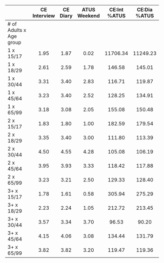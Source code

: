 
|                      | CE<br>Interview |  CE<br>Diary | ATUS<br>Weekend | CE:Int<br>%ATUS | CE:Dia<br>%ATUS |
| -------------------- | :----------: | :----------: | :----------: | :----------: | :----------: |
| # of Adults x Age group |              |              |              |              |              |
| 1 x 15/17            |         1.95 |         1.87 |         0.02 |     11706.34 |     11249.23 |
| 1 x 18/29            |         2.61 |         2.59 |         1.78 |       146.58 |       145.01 |
| 1 x 30/44            |         3.31 |         3.40 |         2.83 |       116.71 |       119.87 |
| 1 x 45/64            |         3.23 |         3.40 |         2.52 |       128.25 |       134.91 |
| 1 x 65/99            |         3.18 |         3.08 |         2.05 |       155.08 |       150.48 |
| 2 x 15/17            |         1.83 |         1.80 |         1.00 |       182.59 |       179.54 |
| 2 x 18/29            |         3.35 |         3.40 |         3.00 |       111.80 |       113.39 |
| 2 x 30/44            |         4.50 |         4.55 |         4.28 |       105.08 |       106.19 |
| 2 x 45/64            |         3.95 |         3.93 |         3.33 |       118.42 |       117.88 |
| 2 x 65/99            |         3.23 |         3.21 |         2.50 |       129.33 |       128.40 |
| 3+ x 15/17           |         1.78 |         1.61 |         0.58 |       305.94 |       275.29 |
| 3+ x 18/29           |         2.23 |         2.24 |         1.05 |       212.72 |       213.45 |
| 3+ x 30/44           |         3.57 |         3.34 |         3.70 |        96.53 |        90.20 |
| 3+ x 45/64           |         4.15 |         4.06 |         3.08 |       134.44 |       131.79 |
| 3+ x 65/99           |         3.82 |         3.82 |         3.20 |       119.47 |       119.36 |


